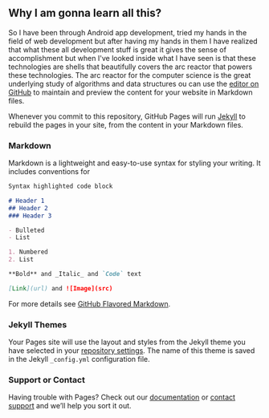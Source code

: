 ## Why I am gonna learn all this?
So I have been through Android app development, tried my hands in the field of web development but after having my hands in them I have realized that what these all development stuff is great it gives the sense of accomplishment but when I've looked inside what I have seen is that these technologies are shells that beautifully covers the arc reactor that powers these technologies. 
The arc reactor for the computer science is the great underlying study of algorithms and data structures 
 ou can use the [editor on GitHub](https://github.com/mehuled/my-experiments-with-algorithms/edit/master/README.md) to maintain and preview the content for your website in Markdown files.

Whenever you commit to this repository, GitHub Pages will run [Jekyll](https://jekyllrb.com/) to rebuild the pages in your site, from the content in your Markdown files.

### Markdown

Markdown is a lightweight and easy-to-use syntax for styling your writing. It includes conventions for

```markdown
Syntax highlighted code block

# Header 1
## Header 2
### Header 3

- Bulleted
- List

1. Numbered
2. List

**Bold** and _Italic_ and `Code` text

[Link](url) and ![Image](src)
```

For more details see [GitHub Flavored Markdown](https://guides.github.com/features/mastering-markdown/).

### Jekyll Themes

Your Pages site will use the layout and styles from the Jekyll theme you have selected in your [repository settings](https://github.com/mehuled/my-experiments-with-algorithms/settings). The name of this theme is saved in the Jekyll `_config.yml` configuration file.

### Support or Contact

Having trouble with Pages? Check out our [documentation](https://help.github.com/categories/github-pages-basics/) or [contact support](https://github.com/contact) and we’ll help you sort it out.
